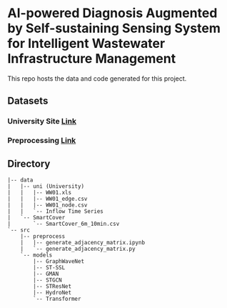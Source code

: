 # AI-powered Diagnosis Augmented by Self-sustaining Sensing System for Intelligent Wastewater Infrastructure Management

This repo hosts the data and code generated for this project.

## Datasets

### University Site [Link](https://github.com/VV123/AI4Hydro/tree/main/data/uni)

### Preprocessing [Link](https://github.com/VV123/AI4Hydro/tree/main/src)


## Directory

```
|-- data
|   |-- uni (University)
|   |   |-- WW01.xls
|   |   |-- WW01_edge.csv
|   |   |-- WW01_node.csv
|   |   `-- Inflow Time Series
|   `-- SmartCover
|       `-- SmartCover_6m_10min.csv
`-- src
    |-- preprocess
    |   |-- generate_adjacency_matrix.ipynb
    |   `-- generate_adjacency_matrix.py
    `-- models
        |-- GraphWaveNet
        |-- ST-SSL
        |-- GMAN
        |-- STGCN
        |-- STResNet
        |-- HydroNet
        `-- Transformer
```


